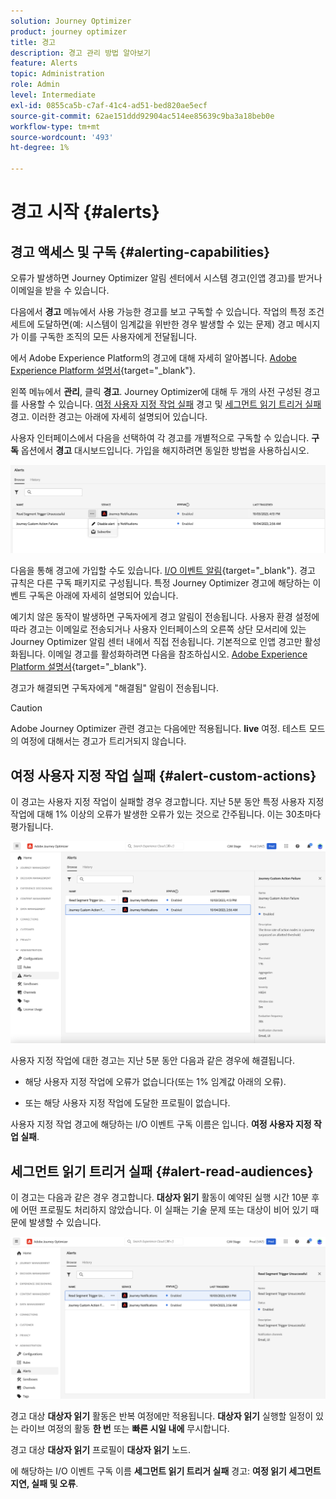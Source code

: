 ```yaml
---
solution: Journey Optimizer
product: journey optimizer
title: 경고
description: 경고 관리 방법 알아보기
feature: Alerts
topic: Administration
role: Admin
level: Intermediate
exl-id: 0855ca5b-c7af-41c4-ad51-bed820ae5ecf
source-git-commit: 62ae151ddd92904ac514ee85639c9ba3a18beb0e
workflow-type: tm+mt
source-wordcount: '493'
ht-degree: 1%

---
```


# 경고 시작 {#alerts}

## 경고 액세스 및 구독 {#alerting-capabilities}

오류가 발생하면 Journey Optimizer 알림 센터에서 시스템 경고(인앱 경고)를 받거나 이메일을 받을 수 있습니다.

다음에서 **경고** 메뉴에서 사용 가능한 경고를 보고 구독할 수 있습니다. 작업의 특정 조건 세트에 도달하면(예: 시스템이 임계값을 위반한 경우 발생할 수 있는 문제) 경고 메시지가 이를 구독한 조직의 모든 사용자에게 전달됩니다.

<!--These messages can repeat over a pre-defined time interval until the alert has been resolved.-->

에서 Adobe Experience Platform의 경고에 대해 자세히 알아봅니다. [Adobe Experience Platform 설명서](https://experienceleague.adobe.com/docs/experience-platform/observability/alerts/overview.html?lang=ko){target="_blank"}.

왼쪽 메뉴에서 **관리**, 클릭 **경고**. Journey Optimizer에 대해 두 개의 사전 구성된 경고를 사용할 수 있습니다. [여정 사용자 지정 작업 실패](#alert-custom-actions) 경고 및 [세그먼트 읽기 트리거 실패](#alert-read-audiences) 경고. 이러한 경고는 아래에 자세히 설명되어 있습니다.

사용자 인터페이스에서 다음을 선택하여 각 경고를 개별적으로 구독할 수 있습니다. **구독** 옵션에서 **경고** 대시보드입니다. 가입을 해지하려면 동일한 방법을 사용하십시오.

![](assets/alert-subscribe.png)

다음을 통해 경고에 가입할 수도 있습니다. [I/O 이벤트 알림](https://experienceleague.adobe.com/docs/experience-platform/observability/alerts/subscribe.html){target="_blank"}. 경고 규칙은 다른 구독 패키지로 구성됩니다. 특정 Journey Optimizer 경고에 해당하는 이벤트 구독은 아래에 자세히 설명되어 있습니다.

예기치 않은 동작이 발생하면 구독자에게 경고 알림이 전송됩니다. 사용자 환경 설정에 따라 경고는 이메일로 전송되거나 사용자 인터페이스의 오른쪽 상단 모서리에 있는 Journey Optimizer 알림 센터 내에서 직접 전송됩니다. 기본적으로 인앱 경고만 활성화됩니다. 이메일 경고를 활성화하려면 다음을 참조하십시오. [Adobe Experience Platform 설명서](https://experienceleague.adobe.com/docs/experience-platform/observability/alerts/ui.html#enable-email-alerts){target="_blank"}.

경고가 해결되면 구독자에게 &quot;해결됨&quot; 알림이 전송됩니다.

>[!CAUTION]
>
>Adobe Journey Optimizer 관련 경고는 다음에만 적용됩니다. **live** 여정. 테스트 모드의 여정에 대해서는 경고가 트리거되지 않습니다.

## 여정 사용자 지정 작업 실패 {#alert-custom-actions}

이 경고는 사용자 지정 작업이 실패할 경우 경고합니다. 지난 5분 동안 특정 사용자 지정 작업에 대해 1% 이상의 오류가 발생한 오류가 있는 것으로 간주됩니다. 이는 30초마다 평가됩니다.

![](assets/alerts-custom-action.png)

사용자 지정 작업에 대한 경고는 지난 5분 동안 다음과 같은 경우에 해결됩니다.

* 해당 사용자 지정 작업에 오류가 없습니다(또는 1% 임계값 아래의 오류).

* 또는 해당 사용자 지정 작업에 도달한 프로필이 없습니다.

사용자 지정 작업 경고에 해당하는 I/O 이벤트 구독 이름은 입니다. **여정 사용자 지정 작업 실패**.

## 세그먼트 읽기 트리거 실패 {#alert-read-audiences}

이 경고는 다음과 같은 경우 경고합니다. **대상자 읽기** 활동이 예약된 실행 시간 10분 후에 어떤 프로필도 처리하지 않았습니다. 이 실패는 기술 문제 또는 대상이 비어 있기 때문에 발생할 수 있습니다.

![](assets/alerts1.png)

경고 대상 **대상자 읽기** 활동은 반복 여정에만 적용됩니다. **대상자 읽기** 실행할 일정이 있는 라이브 여정의 활동 **한 번** 또는 **빠른 시일 내에** 무시합니다.

경고 대상 **대상자 읽기** 프로필이 **대상자 읽기** 노드.

에 해당하는 I/O 이벤트 구독 이름 **세그먼트 읽기 트리거 실패** 경고: **여정 읽기 세그먼트 지연, 실패 및 오류**.
